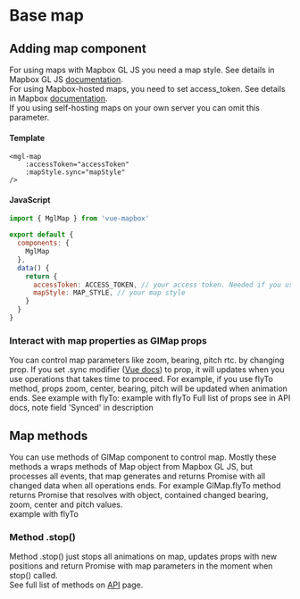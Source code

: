 # Base map
## Adding map component

For using maps with Mapbox GL JS you need a map style. See details in Mapbox GL JS [documentation](https://mapbox.com/mapbox-gl-js/style-spec).  
For using Mapbox-hosted maps, you need to set access_token. See details in Mapbox [documentation](https://mapbox.com/help/define-access-token/).  
If you using self-hosting maps on your own server you can omit this parameter.  

#### Template
```vue
<mgl-map
    :accessToken="accessToken"
    :mapStyle.sync="mapStyle"
/>
```

#### JavaScript
```javascript
import { MglMap } from 'vue-mapbox'

export default {
  components: {
    MglMap
  },
  data() {
    return {
      accessToken: ACCESS_TOKEN, // your access token. Needed if you using Mapbox maps
      mapStyle: MAP_STYLE, // your map style
    }
  }
}
```

### Interact with map properties as GlMap props
You can control map parameters like zoom, bearing, pitch rtc. by changing prop. 
If you set .sync modifier ([Vue docs](https://vuejs.org/v2/guide/components.html#sync-Modifier)) to prop, it will updates when you use operations that takes time to proceed. For example, if you use flyTo method, props zoom, center, bearing, pitch will be updated when animation ends.
See example with flyTo:
example with flyTo
Full list of props see in API docs, note field 'Synced' in description

## Map methods
You can use methods of GlMap component to control map.
Mostly these methods a wraps methods of Map object from Mapbox GL JS, but processes all events, that map generates and returns Promise with all changed data when all operations ends.
For example GlMap.flyTo method returns Promise that resolves with object, contained changed bearing, zoom, center and pitch values.  
example with flyTo
   
### Method .stop()
   
Method .stop() just stops all animations on map, updates props with new positions and return Promise with map parameters in the moment when stop() called.  
See full list of methods on [API](api/glmap.md#methods) page.


